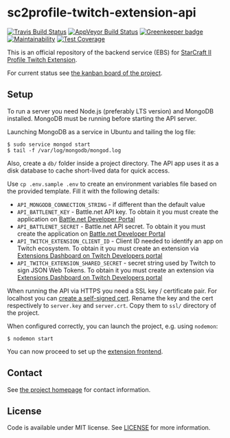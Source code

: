 # sc2profile-twitch-extension-api
[![Travis Build Status](https://travis-ci.org/lukemnet/sc2profile-twitch-extension-api.svg?branch=master)](https://travis-ci.org/lukemnet/sc2profile-twitch-extension-api)
[![AppVeyor Build Status](https://ci.appveyor.com/api/projects/status/github/lukemnet/sc2profile-twitch-extension-api?svg=true)](https://ci.appveyor.com/project/lwojcik/sc2profile-twitch-extension-api)
[![Greenkeeper badge](https://badges.greenkeeper.io/lukemnet/sc2profile-twitch-extension-api.svg)](https://greenkeeper.io/)
[![Maintainability](https://api.codeclimate.com/v1/badges/4ddf21ea36bf5b14d74a/maintainability)](https://codeclimate.com/github/lukemnet/sc2profile-twitch-extension-api/maintainability)
[![Test Coverage](https://api.codeclimate.com/v1/badges/4ddf21ea36bf5b14d74a/test_coverage)](https://codeclimate.com/github/lukemnet/sc2profile-twitch-extension-api/test_coverage)

This is an official repository of the backend service (EBS) for [StarCraft II Profile Twitch Extension](https://sc2pte.lukem.net/).

For current status see [the kanban board of the project](https://github.com/orgs/lukemnet/projects/1).

## Setup

To run a server you need Node.js (preferably LTS version) and MongoDB installed. MongoDB must be running before starting the API server.

Launching MongoDB as a service in Ubuntu and tailing the log file:

```
$ sudo service mongod start
$ tail -f /var/log/mongodb/mongod.log
```

Also, create a `db/` folder inside a project directory. The API app uses it as a disk database to cache short-lived data for quick access.

Use `cp .env.sample .env` to create an environment variables file based on the provided template. Fill it with the following details:

* `API_MONGODB_CONNECTION_STRING` - if different than the default value
* `API_BATTLENET_KEY` - Battle.net API key. To obtain it you must create the application on [Battle.net Developer Portal](https://dev.battle.net/)
* `API_BATTLENET_SECRET` - Battle.net API secret. To obtain it you must create the application on [Battle.net Developer Portal](https://dev.battle.net/)
* `API_TWITCH_EXTENSION_CLIENT_ID` - Client ID needed to identify an app on Twitch ecosystem. To obtain it you must create an extension via [Extensions Dashboard on Twitch Developers portal](https://dev.twitch.tv/dashboard/extensions)
* `API_TWITCH_EXTENSION_SHARED_SECRET` - secret string used by Twitch to sign JSON Web Tokens. To obtain it you must create an extension via [Extensions Dashboard on Twitch Developers portal](https://dev.twitch.tv/dashboard/extensions)

When running the API via HTTPS you need a SSL key / certificate pair. For localhost you can [create a self-signed cert](https://gist.github.com/lwojcik/a513d0cabad380d0b8df74c08431426c). Rename the key and the cert respectively to `server.key` and `server.crt`. Copy them to `ssl/` directory of the project.

When configured correctly, you can launch the project, e.g. using `nodemon`:

```
$ nodemon start
```

You can now proceed to set up the [extension frontend](https://github.com/lukemnet/sc2profile-twitch-extension-frontend).

## Contact

See [the project homepage](https://sc2pte.lukem.net/) for contact information.

## License

Code is available under MIT license. See [LICENSE](https://raw.githubusercontent.com/lukemsc/sc2profile-twitch-extension-api/master/LICENSE) for more information.
